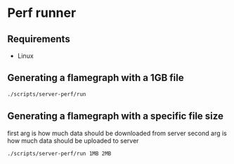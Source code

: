 # Perf runner

## Requirements

* Linux

## Generating a flamegraph with a 1GB file

```bash
./scripts/server-perf/run
```

## Generating a flamegraph with a specific file size


first arg is how much data should be downloaded from server
second arg is how much data should be uploaded to server
```bash
./scripts/server-perf/run 1MB 2MB
```

